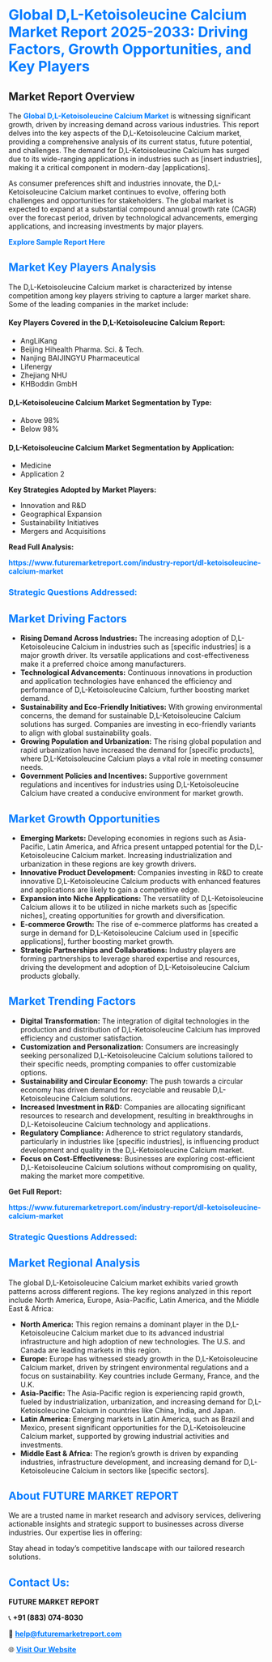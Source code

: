 <h1 style="color: #007BFF;">Global D,L-Ketoisoleucine Calcium Market Report 2025-2033: Driving Factors, Growth Opportunities, and Key Players</h1>

<section id="overview">
<h2>Market Report Overview</h2>
<p>The <a href="https://www.futuremarketreport.com/industry-report/dl-ketoisoleucine-calcium-market" style="color: #007BFF; text-decoration: none;"><strong>Global D,L-Ketoisoleucine Calcium Market</strong></a> is witnessing significant growth, driven by increasing demand across various industries. This report delves into the key aspects of the D,L-Ketoisoleucine Calcium market, providing a comprehensive analysis of its current status, future potential, and challenges. The demand for D,L-Ketoisoleucine Calcium has surged due to its wide-ranging applications in industries such as [insert industries], making it a critical component in modern-day [applications].</p>
<p>As consumer preferences shift and industries innovate, the D,L-Ketoisoleucine Calcium market continues to evolve, offering both challenges and opportunities for stakeholders. The global market is expected to expand at a substantial compound annual growth rate (CAGR) over the forecast period, driven by technological advancements, emerging applications, and increasing investments by major players.</p>
</section>

<section id="overview">
<p><a href="https://www.futuremarketreport.com/request-sample/reportId=46933" style="color: #007BFF; text-decoration: none;"><strong>Explore Sample Report Here</strong></a></p>
</section>

<section id="key-players">
<h2 style="color: #007BFF;">Market Key Players Analysis</h2>
<p>The D,L-Ketoisoleucine Calcium market is characterized by intense competition among key players striving to capture a larger market share. Some of the leading companies in the market include:</p>
<h4>Key Players Covered in the D,L-Ketoisoleucine Calcium Report:</h4>
<ul><li>AngLiKang</li><li>Beijing Hihealth Pharma. Sci. &amp; Tech.</li><li>Nanjing BAIJINGYU Pharmaceutical</li><li>Lifenergy</li><li>Zhejiang NHU</li><li>KHBoddin GmbH</li></ul>
<h4>D,L-Ketoisoleucine Calcium Market Segmentation by Type:</h4>
<ul><li>Above 98%</li><li>Below 98%</li></ul>

<h4>D,L-Ketoisoleucine Calcium Market Segmentation by Application:</h4>
<ul><li>Medicine</li><li>Application 2</li></ul>
<p><strong>Key Strategies Adopted by Market Players:</strong></p>
<ul>
<li>Innovation and R&D</li>
<li>Geographical Expansion</li>
<li>Sustainability Initiatives</li>
<li>Mergers and Acquisitions</li>
</ul>
</section>

<section>
<p><strong>Read Full Analysis: </strong></p><a href="https://www.futuremarketreport.com/industry-report/dl-ketoisoleucine-calcium-market" style="color: #007BFF; text-decoration: none;"><strong>https://www.futuremarketreport.com/industry-report/dl-ketoisoleucine-calcium-market</strong></a>
<h3 style="color: #007BFF;">Strategic Questions Addressed:</h3>
</section>

<section id="driving-factors">
<h2 style="color: #007BFF;">Market Driving Factors</h2>
<ul>
<li><strong>Rising Demand Across Industries:</strong> The increasing adoption of D,L-Ketoisoleucine Calcium in industries such as [specific industries] is a major growth driver. Its versatile applications and cost-effectiveness make it a preferred choice among manufacturers.</li>
<li><strong>Technological Advancements:</strong> Continuous innovations in production and application technologies have enhanced the efficiency and performance of D,L-Ketoisoleucine Calcium, further boosting market demand.</li>
<li><strong>Sustainability and Eco-Friendly Initiatives:</strong> With growing environmental concerns, the demand for sustainable D,L-Ketoisoleucine Calcium solutions has surged. Companies are investing in eco-friendly variants to align with global sustainability goals.</li>
<li><strong>Growing Population and Urbanization:</strong> The rising global population and rapid urbanization have increased the demand for [specific products], where D,L-Ketoisoleucine Calcium plays a vital role in meeting consumer needs.</li>
<li><strong>Government Policies and Incentives:</strong> Supportive government regulations and incentives for industries using D,L-Ketoisoleucine Calcium have created a conducive environment for market growth.</li>
</ul>
</section>

<section id="growth-opportunities">
<h2 style="color: #007BFF;">Market Growth Opportunities</h2>
<ul>
<li><strong>Emerging Markets:</strong> Developing economies in regions such as Asia-Pacific, Latin America, and Africa present untapped potential for the D,L-Ketoisoleucine Calcium market. Increasing industrialization and urbanization in these regions are key growth drivers.</li>
<li><strong>Innovative Product Development:</strong> Companies investing in R&D to create innovative D,L-Ketoisoleucine Calcium products with enhanced features and applications are likely to gain a competitive edge.</li>
<li><strong>Expansion into Niche Applications:</strong> The versatility of D,L-Ketoisoleucine Calcium allows it to be utilized in niche markets such as [specific niches], creating opportunities for growth and diversification.</li>
<li><strong>E-commerce Growth:</strong> The rise of e-commerce platforms has created a surge in demand for D,L-Ketoisoleucine Calcium used in [specific applications], further boosting market growth.</li>
<li><strong>Strategic Partnerships and Collaborations:</strong> Industry players are forming partnerships to leverage shared expertise and resources, driving the development and adoption of D,L-Ketoisoleucine Calcium products globally.</li>
</ul>
</section>

<section id="trending-factors">
<h2 style="color: #007BFF;">Market Trending Factors</h2>
<ul>
<li><strong>Digital Transformation:</strong> The integration of digital technologies in the production and distribution of D,L-Ketoisoleucine Calcium has improved efficiency and customer satisfaction.</li>
<li><strong>Customization and Personalization:</strong> Consumers are increasingly seeking personalized D,L-Ketoisoleucine Calcium solutions tailored to their specific needs, prompting companies to offer customizable options.</li>
<li><strong>Sustainability and Circular Economy:</strong> The push towards a circular economy has driven demand for recyclable and reusable D,L-Ketoisoleucine Calcium solutions.</li>
<li><strong>Increased Investment in R&D:</strong> Companies are allocating significant resources to research and development, resulting in breakthroughs in D,L-Ketoisoleucine Calcium technology and applications.</li>
<li><strong>Regulatory Compliance:</strong> Adherence to strict regulatory standards, particularly in industries like [specific industries], is influencing product development and quality in the D,L-Ketoisoleucine Calcium market.</li>
<li><strong>Focus on Cost-Effectiveness:</strong> Businesses are exploring cost-efficient D,L-Ketoisoleucine Calcium solutions without compromising on quality, making the market more competitive.</li>
</ul>
</section>

<section>
<p><strong>Get Full Report: </strong></p><a href="https://www.futuremarketreport.com/industry-report/dl-ketoisoleucine-calcium-market" style="color: #007BFF; text-decoration: none;"><strong>https://www.futuremarketreport.com/industry-report/dl-ketoisoleucine-calcium-market</strong></a>
<h3 style="color: #007BFF;">Strategic Questions Addressed:</h3>
</section>


<section id="regional-analysis">
<h2 style="color: #007BFF;">Market Regional Analysis</h2>
<p>The global D,L-Ketoisoleucine Calcium market exhibits varied growth patterns across different regions. The key regions analyzed in this report include North America, Europe, Asia-Pacific, Latin America, and the Middle East & Africa:</p>
<ul>
<li><strong>North America:</strong> This region remains a dominant player in the D,L-Ketoisoleucine Calcium market due to its advanced industrial infrastructure and high adoption of new technologies. The U.S. and Canada are leading markets in this region.</li>
<li><strong>Europe:</strong> Europe has witnessed steady growth in the D,L-Ketoisoleucine Calcium market, driven by stringent environmental regulations and a focus on sustainability. Key countries include Germany, France, and the U.K.</li>
<li><strong>Asia-Pacific:</strong> The Asia-Pacific region is experiencing rapid growth, fueled by industrialization, urbanization, and increasing demand for D,L-Ketoisoleucine Calcium in countries like China, India, and Japan.</li>
<li><strong>Latin America:</strong> Emerging markets in Latin America, such as Brazil and Mexico, present significant opportunities for the D,L-Ketoisoleucine Calcium market, supported by growing industrial activities and investments.</li>
<li><strong>Middle East & Africa:</strong> The region’s growth is driven by expanding industries, infrastructure development, and increasing demand for D,L-Ketoisoleucine Calcium in sectors like [specific sectors].</li>
</ul>
</section>

<footer>
<h2 style="color: #007BFF;">About FUTURE MARKET REPORT</h2>
<p>We are a trusted name in market research and advisory services, delivering actionable insights and strategic support to businesses across diverse industries. Our expertise lies in offering:</p>

<p>Stay ahead in today’s competitive landscape with our tailored research solutions.</p>

<h2 style="color: #007BFF;">Contact Us:</h2>
<p><strong>FUTURE MARKET REPORT</strong></p>
<p>📞 <strong>+91 (883) 074-8030</strong></p>
<p>📧 <strong><a href="mailto:help@futuremarketreport.com" style="color: #007BFF;">help@futuremarketreport.com</a></strong></p>
<p>🌐 <strong><a href="https://www.futuremarketreport.com/" style="color: #007BFF;">Visit Our Website</a></strong></p>
</footer>